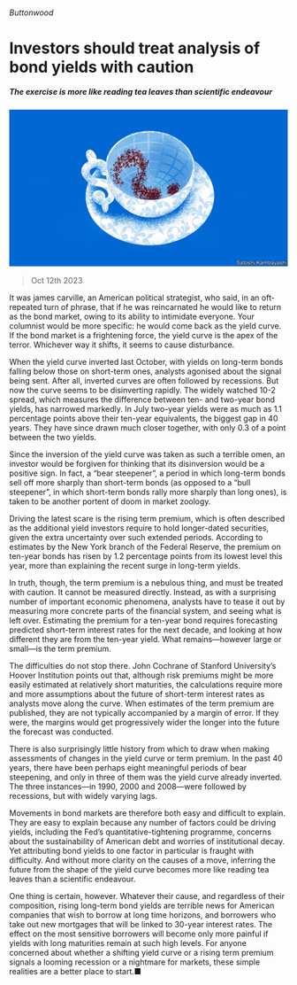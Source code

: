 ###### Buttonwood

# Investors should treat analysis of bond yields with caution 

##### The exercise is more like reading tea leaves than scientific endeavour 

![image](images/20231014_FND003.jpg) 

> Oct 12th 2023 

It was james carville, an American political strategist, who said, in an oft-repeated turn of phrase, that if he was reincarnated he would like to return as the bond market, owing to its ability to intimidate everyone. Your columnist would be more specific: he would come back as the yield curve. If the bond market is a frightening force, the yield curve is the apex of the terror. Whichever way it shifts, it seems to cause disturbance.

When the yield curve inverted last October, with yields on long-term bonds falling below those on short-term ones, analysts agonised about the signal being sent. After all, inverted curves are often followed by recessions. But now the curve seems to be disinverting rapidly. The widely watched 10-2 spread, which measures the difference between ten- and two-year bond yields, has narrowed markedly. In July two-year yields were as much as 1.1 percentage points above their ten-year equivalents, the biggest gap in 40 years. They have since drawn much closer together, with only 0.3 of a point between the two yields.

Since the inversion of the yield curve was taken as such a terrible omen, an investor would be forgiven for thinking that its disinversion would be a positive sign. In fact, a “bear steepener”, a period in which long-term bonds sell off more sharply than short-term bonds (as opposed to a “bull steepener”, in which short-term bonds rally more sharply than long ones), is taken to be another portent of doom in market zoology. 

Driving the latest scare is the rising term premium, which is often described as the additional yield investors require to hold longer-dated securities, given the extra uncertainty over such extended periods. According to estimates by the New York branch of the Federal Reserve, the premium on ten-year bonds has risen by 1.2 percentage points from its lowest level this year, more than explaining the recent surge in long-term yields. 

In truth, though, the term premium is a nebulous thing, and must be treated with caution. It cannot be measured directly. Instead, as with a surprising number of important economic phenomena, analysts have to tease it out by measuring more concrete parts of the financial system, and seeing what is left over. Estimating the premium for a ten-year bond requires forecasting predicted short-term interest rates for the next decade, and looking at how different they are from the ten-year yield. What remains—however large or small—is the term premium. 

The difficulties do not stop there. John Cochrane of Stanford University’s Hoover Institution points out that, although risk premiums might be more easily estimated at relatively short maturities, the calculations require more and more assumptions about the future of short-term interest rates as analysts move along the curve. When estimates of the term premium are published, they are not typically accompanied by a margin of error. If they were, the margins would get progressively wider the longer into the future the forecast was conducted. 

There is also surprisingly little history from which to draw when making assessments of changes in the yield curve or term premium. In the past 40 years, there have been perhaps eight meaningful periods of bear steepening, and only in three of them was the yield curve already inverted. The three instances—in 1990, 2000 and 2008—were followed by recessions, but with widely varying lags. 

Movements in bond markets are therefore both easy and difficult to explain. They are easy to explain because any number of factors could be driving yields, including the Fed’s quantitative-tightening programme, concerns about the sustainability of American debt and worries of institutional decay. Yet attributing bond yields to one factor in particular is fraught with difficulty. And without more clarity on the causes of a move, inferring the future from the shape of the yield curve becomes more like reading tea leaves than a scientific endeavour.

One thing is certain, however. Whatever their cause, and regardless of their composition, rising long-term bond yields are terrible news for American companies that wish to borrow at long time horizons, and borrowers who take out new mortgages that will be linked to 30-year interest rates. The effect on the most sensitive borrowers will become only more painful if yields with long maturities remain at such high levels. For anyone concerned about whether a shifting yield curve or a rising term premium signals a looming recession or a nightmare for markets, these simple realities are a better place to start.■






